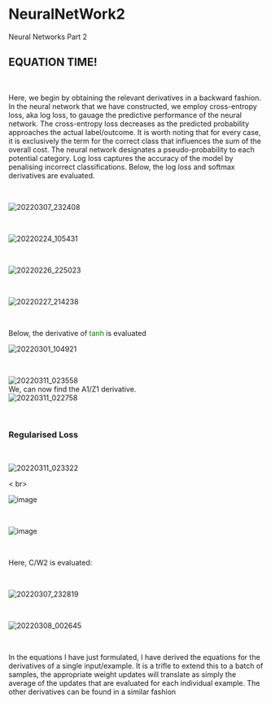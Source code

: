 # NeuralNetWork2
Neural Networks Part 2

<h2>EQUATION TIME!</h2>
<br>
 






Here, we begin by obtaining the relevant derivatives in a backward fashion. In the neural network that we have constructed, we employ cross-entropy loss, aka log loss, to gauage the predictive performance of the neural network. The cross-entropy loss decreases as the predicted probability approaches the actual label/outcome. It is worth noting that for every case, it is exclusively the term for the correct class that influences the sum of the overall cost. The neural network designates a pseudo-probability to each potential category. Log loss captures the accuracy of the model by penalising incorrect classifications. Below, the log loss and softmax derivatives are evaluated.


<br>


![20220307_232408](https://user-images.githubusercontent.com/81494595/157572621-35831cbc-2fec-4aad-843e-40c0016f3819.jpg)

<br>

![20220224_105431](https://user-images.githubusercontent.com/81494595/157787880-90d50e9e-f89e-40e2-b7bc-6806425df7f5.jpg)


<br>


![20220226_225023](https://user-images.githubusercontent.com/81494595/158026624-7b3c577a-19d4-43ce-bb0f-fba8841c420d.jpg)




<br>

![20220227_214238](https://user-images.githubusercontent.com/81494595/158026455-81c7c168-77d0-478c-a21a-28561bf6871d.jpg)



<br>

Below, the derivative of <span style ="color: green ; ">tanh</span> is evaluated
<br>

![20220301_104921](https://user-images.githubusercontent.com/81494595/157793955-e9401715-078d-4249-811e-58e914694541.jpg)

<br>

![20220311_023558](https://user-images.githubusercontent.com/81494595/157793227-7c7bdf6e-da40-4778-b491-dac26101a5cc.jpg)
<br>
We, can now find the A1/Z1 derivative.
<br>
![20220311_022758](https://user-images.githubusercontent.com/81494595/157794420-854d4f6b-b6c1-4c3d-84a7-84e33a5243e2.jpg)



<br>

<h3>Regularised Loss</h3>

<br>

![20220311_023322](https://user-images.githubusercontent.com/81494595/157794893-185a49da-f2db-416a-b540-50e72d5d69f8.jpg)

< br>

![image](https://user-images.githubusercontent.com/81494595/157795089-e6ad1fda-2883-4f69-8e82-a0583b1c7b15.png)

<br>

![image](https://user-images.githubusercontent.com/81494595/157795288-3f823ae6-ef9e-4354-90dd-05bc912bf1fc.png)

<br>

Here, C/W2 is evaluated:

<br>

![20220307_232819](https://user-images.githubusercontent.com/81494595/158026234-57b83e42-b2f4-46b1-a4f3-9c2e7653ad26.jpg)


<br>

![20220308_002645](https://user-images.githubusercontent.com/81494595/157570388-5c1da4e8-aa5d-4fd4-b48c-f7d9e464f3b0.jpg)

<br>

In the equations I have just formulated, I have derived the equations for the derivatives of a single input/example. It is a trifle to extend this to a batch of samples, the appropriate weight updates will translate as simply the average of the updates that are evaluated for each individual example. The other derivatives can be found in a similar fashion

